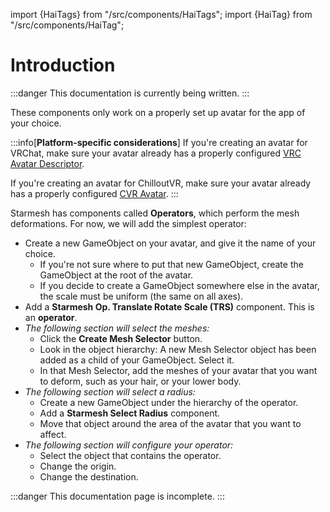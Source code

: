 ﻿---
sidebar_position: 1
---
import {HaiTags} from "/src/components/HaiTags";
import {HaiTag} from "/src/components/HaiTag";

# Introduction

:::danger
This documentation is currently being written.
:::

These components only work on a properly set up avatar for the app of your choice.

:::info[**Platform-specific considerations**]
<HaiTag requiresVRChat={true} short={true} /> If you're creating an avatar for VRChat,
make sure your avatar already has a properly configured [VRC Avatar Descriptor](https://creators.vrchat.com/avatars/creating-your-first-avatar#step-5---adding-an-avatar-descriptor).

<HaiTag requiresChilloutVR={true} short={true} /> If you're creating an avatar for ChilloutVR,
make sure your avatar already has a properly configured [CVR Avatar](https://developers.abinteractive.net/cck/components/avatar/).
:::

Starmesh has components called **Operators**, which perform the mesh deformations. For now, we will add the simplest operator:
- Create a new GameObject on your avatar, and give it the name of your choice.
    - If you're not sure where to put that new GameObject, create the GameObject at the root of the avatar.
    - If you decide to create a GameObject somewhere else in the avatar, the scale must be uniform (the same on all axes).
- Add a **Starmesh Op. Translate Rotate Scale (TRS)** component. This is an **operator**.
- *The following section will select the meshes:*
    - Click the **Create Mesh Selector** button.
    - Look in the object hierarchy: A new Mesh Selector object has been added as a child of your GameObject. Select it.
    - In that Mesh Selector, add the meshes of your avatar that you want to deform, such as your hair, or your lower body.
- *The following section will select a radius:*
    - Create a new GameObject under the hierarchy of the operator.
    - Add a **Starmesh Select Radius** component.
    - Move that object around the area of the avatar that you want to affect.
- *The following section will configure your operator:*
    - Select the object that contains the operator.
    - Change the origin.
    - Change the destination.

:::danger
This documentation page is incomplete.
:::
